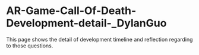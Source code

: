 # AR-Game-Call-Of-Death-Development-detail-_DylanGuo
This page shows the detail of development timeline and reflection regarding to those questions.
